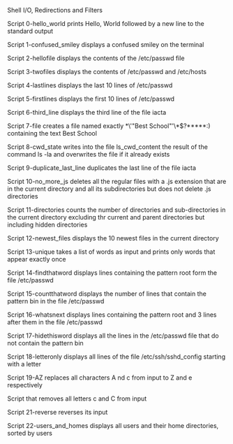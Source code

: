 Shell I/O, Redirections and Filters 

Script 0-hello_world prints Hello, World followed by a new line to the standard output

Script 1-confused_smiley displays a confused smiley on the terminal

Script 2-hellofile displays the contents of the /etc/passwd file

Script 3-twofiles displays the contents of /etc/passwd and /etc/hosts

Script 4-lastlines displays the last 10 lines of /etc/passwd

Script 5-firstlines displays the first 10 lines of /etc/passwd

Script 6-third_line displays the third line of the file iacta

Script 7-file creates a file named exactly \*\\'"Best School"\'\\*$\?\*\*\*\*\*:) containing the text Best School

Script 8-cwd_state writes into the file ls_cwd_content the result of the command ls -la and overwrites the file if it already exists

Script 9-duplicate_last_line duplicates the last line of the file iacta

Script 10-no_more_js deletes all the regular files with a .js extension that are in the current directory and all its subdirectories but does not delete .js directories

Script 11-directories counts the number of directories and sub-directories in the current directory excluding thr current and parent directories but including hidden directories

Script 12-newest_files displays the 10 newest files in the current directory

Script 13-unique takes a list of words as input and prints only words that appear exactly once

Script 14-findthatword displays lines containing the pattern root form the file /etc/passwd

Script 15-countthatword displays the number of lines that contain the pattern bin in the file /etc/passwd

Script 16-whatsnext displays lines containing the pattern root and 3 lines after them in the file /etc/passwd

Script 17-hidethisword displays all the lines in the /etc/passwd file that do not contain the pattern bin

Script 18-letteronly displays all lines of the file /etc/ssh/sshd_config starting with a letter

Script 19-AZ replaces all characters A nd c from input to Z and e respectively

Script that removes all letters c and C from input

Script 21-reverse reverses its input

Script 22-users_and_homes displays all users and their home directories, sorted by users

